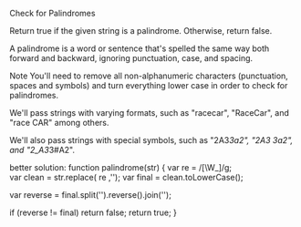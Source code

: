 Check for Palindromes 

Return true if the given string is a palindrome. 
Otherwise, return false.

A palindrome is a word or sentence that's spelled 
the same way both forward and backward, ignoring 
punctuation, case, and spacing.

Note
You'll need to remove all non-alphanumeric 
characters (punctuation, spaces and symbols) and 
turn everything lower case in order to check for 
palindromes.

We'll pass strings with varying formats, such as 
"racecar", "RaceCar", and "race CAR" among others.

We'll also pass strings with special symbols, such 
as "2A3*3a2", "2A3 3a2", and "2_A3*3#A2".

better solution:
function palindrome(str) {
  var re = /[\W_]/g;                                    
  var clean = str.replace( re ,'');
  var final = clean.toLowerCase();
                          
  var reverse = final.split('').reverse().join('');
  
  if (reverse != final) return false;
  return true;
}